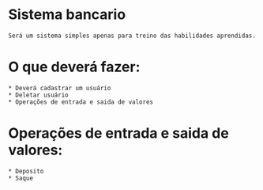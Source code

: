 # Sistema bancario
    Será um sistema simples apenas para treino das habilidades aprendidas.

# O que deverá fazer:
    * Deverá cadastrar um usuário
    * Deletar usuário
    * Operações de entrada e saida de valores
# Operações de entrada e saida de valores:
    * Deposito
    * Saque